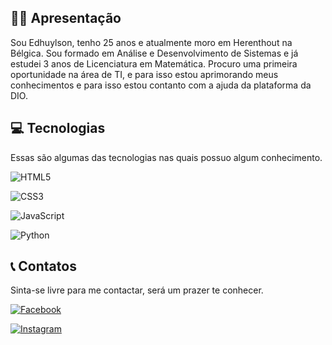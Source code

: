 
## 🙋‍♂️ Apresentação

Sou Edhuylson, tenho 25 anos e atualmente moro em Herenthout na Bélgica. Sou formado em Análise e Desenvolvimento de Sistemas e já estudei 3 anos de Licenciatura em Matemática. Procuro uma primeira oportunidade na área de TI, e para isso estou aprimorando meus conhecimentos e para isso estou contanto com a ajuda da plataforma da DIO.

## 💻 Tecnologias

Essas são algumas das tecnologias nas quais possuo algum conhecimento.

![HTML5](https://img.shields.io/badge/HTML5-000?style=for-the-badge&logo=html5&color=white) 

![CSS3](https://img.shields.io/badge/CSS3-000?style=for-the-badge&logo=css3&logoColor=264CE4&color=white)

![JavaScript](https://img.shields.io/badge/JavaScript-000?style=for-the-badge&logo=javascript&color=white)

![Python](https://img.shields.io/badge/Python-000?style=for-the-badge&logo=python&color=white)


## 📞 Contatos
Sinta-se livre para me contactar, será um prazer te conhecer.

[![Facebook](https://img.shields.io/badge/Facebook-000?style=for-the-badge&logo=facebook&color=white)](https://www.facebook.com/edhu.nogueira.5/)

[![Instagram](https://img.shields.io/badge/Instagram-000?style=for-the-badge&logo=instagram&color=white)](https://www.instagram.com/edhu_/)

